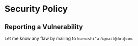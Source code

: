 # Security Policy

## Reporting a Vulnerability

Let me know any flaw by mailing to `kuenishi^at%gmail@dot@com`.
